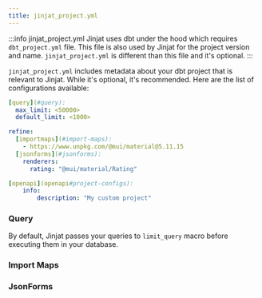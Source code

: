 ```yaml
---
title: jinjat_project.yml
---
```


:::info jinjat_project.yml
Jinjat uses dbt under the hood which requires `dbt_project.yml` file. This file is also used by Jinjat for the project version and name. `jinjat_project.yml` is different than this file and it's optional. 
:::

`jinjat_project.yml` includes metadata about your dbt project that is relevant to Jinjat. While it's optional, it's recommended. Here are the list of configurations available:

<File name='jinjat_project.yml'>

```yml
[query](#query):
  max_limit: <50000>
  default_limit: <1000>

refine:
  [importmaps](#import-maps):
    - https://www.unpkg.com/@mui/material@5.11.15
  [jsonforms](#jsonforms):
    renderers:
      rating: "@mui/material/Rating"

[openapi](openapi#project-configs):
    info:
        description: "My custom project"
```

</File>

### Query

By default, Jinjat passes your queries to `limit_query` macro before executing them in your database.

### Import Maps

### JsonForms
